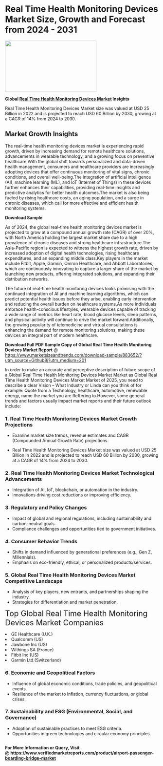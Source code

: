 <H1>Real Time Health Monitoring Devices Market Size, Growth and Forecast from 2024 - 2031</H1><img class="aligncenter size-medium wp-image-584254" src="https://thirdeyenews.in/wp-content/uploads/2024/09/Global-Market-Research-300x168.jpeg" alt="" width="300" height="168" /><p><strong>Global&nbsp;<a href="https://www.marketsizeandtrends.com/download-sample/883652/?utm_source=Github8j?utm_medium=201">Real Time Health Monitoring Devices Market</a> Insights</strong></p><p>Real Time Health Monitoring Devices Market size was valued at USD 25 Billion in 2022 and is projected to reach USD 60 Billion by 2030, growing at a CAGR of 14% from 2024 to 2030.</p><p><h2>Market Growth Insights</h2> <p>The real-time health monitoring devices market is experiencing rapid growth, driven by increasing demand for remote healthcare solutions, advancements in wearable technology, and a growing focus on preventive healthcare.With the global shift towards personalized and data-driven health management, consumers and healthcare providers are increasingly adopting devices that offer continuous monitoring of vital signs, chronic conditions, and overall well-being.The integration of artificial intelligence (AI), machine learning (ML), and IoT (Internet of Things) in these devices further enhances their capabilities, providing real-time insights and predictive analytics for better health outcomes.The market is also being fueled by rising healthcare costs, an aging population, and a surge in chronic diseases, which call for more effective and efficient health monitoring systems.</p> <p><strong>Download Sample</strong></p> <p>As of 2024, the global real-time health monitoring devices market is projected to grow at a compound annual growth rate (CAGR) of over 20%, with North America holding the largest market share due to a high prevalence of chronic diseases and strong healthcare infrastructure.The Asia-Pacific region is expected to witness the highest growth rate, driven by increased adoption of digital health technologies, rising healthcare expenditures, and an expanding middle class.Key players in the market include Fitbit, Apple, Garmin, Omron Healthcare, and Abbott Laboratories, which are continuously innovating to capture a larger share of the market by launching new products, offering integrated solutions, and expanding their distribution networks.<p>The future of real-time health monitoring devices looks promising with the continued integration of AI and machine learning algorithms, which can predict potential health issues before they arise, enabling early intervention and reducing the overall burden on healthcare systems.As more individuals embrace health-conscious lifestyles, wearable devices capable of tracking a wide range of metrics like heart rate, blood glucose levels, sleep patterns, and physical activity will continue to drive the market forward.Additionally, the growing popularity of telemedicine and virtual consultations is enhancing the demand for remote monitoring solutions, making these devices an integral part of modern healthcare.</p> <p><span class=""><strong>Download Full PDF Sample Copy of Global Real Time Health Monitoring Devices Market Report</strong> @ <a href="https://www.marketsizeandtrends.com/download-sample/883652/?utm_source=Github8j?utm_medium=201" target="_blank">https://www.marketsizeandtrends.com/download-sample/883652/?utm_source=Github8j?utm_medium=201</a></span></p><p>In order to make an accurate and perceptive description of future scope of a Global&nbsp;Real Time Health Monitoring Devices Market Market as Global&nbsp;Real Time Health Monitoring Devices Market Market of 2025, you need to describe a clear Vision &ndash; What Industry or Linda can you think of for example: Quote from a Technology, healthcare, automotive, renewable energy, name the market you are Reffering to.However, some general trends and factors usually impact market reports and their future outlook include:</p><h3>1.&nbsp;<strong>Real Time Health Monitoring Devices Market Growth Projections</strong></h3><ul><li>Examine market size trends, revenue estimates and CAGR (Compounded Annual Growth Rate) projections.</li><li><p>Real Time Health Monitoring Devices Market size was valued at USD 25 Billion in 2022 and is projected to reach USD 60 Billion by 2030, growing at a CAGR of 14% from 2024 to 2030.</p></li></ul><h3>2.&nbsp;<strong>Real Time Health Monitoring Devices Market Technological Advancements</strong></h3><ul><li>Integration of AI, IoT, blockchain, or automation in the industry.</li><li>Innovations driving cost reductions or improving efficiency.</li></ul><h3>3.&nbsp;<strong>Regulatory and Policy Changes</strong></h3><ul><li>Impact of global and regional regulations, including sustainability and carbon-neutral goals.</li><li>Compliance challenges and opportunities tied to government initiatives.</li></ul><h3>4.&nbsp;<strong>Consumer Behavior Trends</strong></h3><ul><li>Shifts in demand influenced by generational preferences (e.g., Gen Z, Millennials).</li><li>Emphasis on eco-friendly, ethical, or personalized products/services.</li></ul><h3>5.&nbsp;<strong>Global Real Time Health Monitoring Devices Market Competitive Landscape</strong></h3><ul><li>Analysis of key players, new entrants, and partnerships shaping the industry.</li><li>Strategies for differentiation and market penetration.</li></ul><p data-pm-slice="1 1 []"><span style="color: inherit; font-family: inherit; font-size: 25px;">Top Global Real Time Health Monitoring Devices Market Companies</span></p><div class="" data-test-id=""><p><li>GE Healthcare (U.K.)</li><li> Qualcomm (US)</li><li> Jawbone Inc (US)</li><li> Withings SA (France)</li><li> Fitbit Inc (US)</li><li> Garmin Ltd.(Switzerland)</li></p></div><h3>6.&nbsp;<strong>Economic and Geopolitical Factors</strong></h3><ul><li>Influence of global economic conditions, trade policies, and geopolitical events.</li><li>Resilience of the market to inflation, currency fluctuations, or global crises.</li></ul><h3>7.&nbsp;<strong>Sustainability and ESG (Environmental, Social, and Governance)</strong></h3><ul><li>Adoption of sustainable practices to meet ESG criteria.</li><li>Opportunities in green technologies and circular economy principles.</li></ul><h2><strong style="font-size: 14px;">For More Information or Query, Visit @&nbsp;</strong><a style="background-color: #ffffff; font-size: 14px;" href="https://www.marketsizeandtrends.com/report/real-time-health-monitoring-devices-market/" target="_blank">https://www.verifiedmarketreports.com/product/airport-passenger-boarding-bridge-market</a></h2>